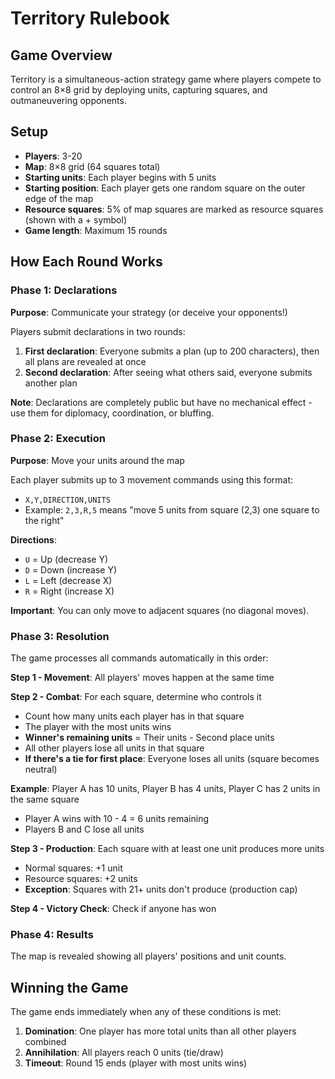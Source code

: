 # Territory Rulebook

## Game Overview
Territory is a simultaneous-action strategy game where players compete to control an 8×8 grid by deploying units, capturing squares, and outmaneuvering opponents.

## Setup
- **Players**: 3-20
- **Map**: 8×8 grid (64 squares total)
- **Starting units**: Each player begins with 5 units
- **Starting position**: Each player gets one random square on the outer edge of the map
- **Resource squares**: 5% of map squares are marked as resource squares (shown with a + symbol)
- **Game length**: Maximum 15 rounds

## How Each Round Works

### Phase 1: Declarations
**Purpose**: Communicate your strategy (or deceive your opponents!)

Players submit declarations in two rounds:
1. **First declaration**: Everyone submits a plan (up to 200 characters), then all plans are revealed at once
2. **Second declaration**: After seeing what others said, everyone submits another plan

**Note**: Declarations are completely public but have no mechanical effect - use them for diplomacy, coordination, or bluffing.

### Phase 2: Execution
**Purpose**: Move your units around the map

Each player submits up to 3 movement commands using this format:
- `X,Y,DIRECTION,UNITS`
- Example: `2,3,R,5` means "move 5 units from square (2,3) one square to the right"

**Directions**:
- `U` = Up (decrease Y)
- `D` = Down (increase Y)
- `L` = Left (decrease X)
- `R` = Right (increase X)

**Important**: You can only move to adjacent squares (no diagonal moves).

### Phase 3: Resolution
The game processes all commands automatically in this order:

**Step 1 - Movement**: All players' moves happen at the same time

**Step 2 - Combat**: For each square, determine who controls it
- Count how many units each player has in that square
- The player with the most units wins
- **Winner's remaining units** = Their units - Second place units
- All other players lose all units in that square
- **If there's a tie for first place**: Everyone loses all units (square becomes neutral)

**Example**: Player A has 10 units, Player B has 4 units, Player C has 2 units in the same square
- Player A wins with 10 - 4 = 6 units remaining
- Players B and C lose all units

**Step 3 - Production**: Each square with at least one unit produces more units
- Normal squares: +1 unit
- Resource squares: +2 units
- **Exception**: Squares with 21+ units don't produce (production cap)

**Step 4 - Victory Check**: Check if anyone has won

### Phase 4: Results
The map is revealed showing all players' positions and unit counts.

## Winning the Game

The game ends immediately when any of these conditions is met:

1. **Domination**: One player has more total units than all other players combined
2. **Annihilation**: All players reach 0 units (tie/draw)
3. **Timeout**: Round 15 ends (player with most units wins)
